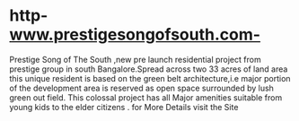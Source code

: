 # http-www.prestigesongofsouth.com-
Prestige Song of The South ,new pre launch residential project from prestige group in south Bangalore.Spread across two 33 acres of land area this unique resident is based on the green belt architecture,i.e major portion of the development area is reserved as open space surrounded by lush green out field. This colossal project has all Major amenities suitable from young kids to the elder citizens . for More Details visit the Site
